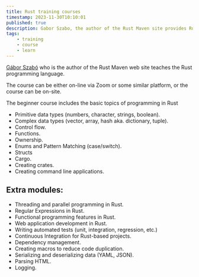 ```yaml
---
title: Rust training courses
timestamp: 2023-11-30T10:10:01
published: true
description: Gabor Szabo, the author of the Rust Maven site provides Rust training courses.
tags:
    - training
    - course
    - learn
---
```


[Gábor Szabó](https://szabgab.com/) who is the author of the Rust Maven web site teaches the Rust programming language.

The course can be either on-line via Zoom or some similar platform, or the course can be on-site.

The beginner course includes the basic topics of programming in Rust

* Primitive data types (numbers, character, strings, boolean).
* Complex data types (vector, array, hash aka. dictionary, tuple).
* Control flow.
* Functions.
* Ownership.
* Enums and Pattern Matching (case/switch).
* Structs
* Cargo.
* Creating crates.
* Creating command line applications.

## Extra modules:

* Threading and parallel programming in Rust.
* Regular Expressions in Rust.
* Functional programming features in Rust.
* Web application development in Rust.
* Writing automated tests (unit, integration, regression, etc.)
* Continuous Integration for Rust-based projects.
* Dependency management.
* Creating macros to reduce code duplication.
* Serializing and deserializing data (YAML, JSON).
* Parsing HTML.
* Logging.

